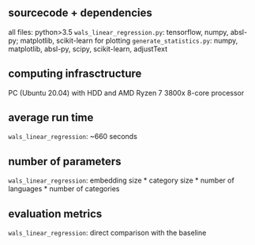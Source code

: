 ## sourcecode + dependencies

all files: python>3.5
`wals_linear_regression.py`: tensorflow, numpy, absl-py; matplotlib, scikit-learn for plotting
`generate_statistics.py`: numpy, matplotlib, absl-py, scipy, scikit-learn, adjustText


## computing infrasctructure

PC (Ubuntu 20.04) with HDD and AMD Ryzen 7 3800x 8-core processor

## average run time
`wals_linear_regression`: \~660 seconds

## number of parameters
`wals_linear_regression`: embedding size * category size * number of languages * number of categories

## evaluation metrics
`wals_linear_regression`: direct comparison with the baseline
